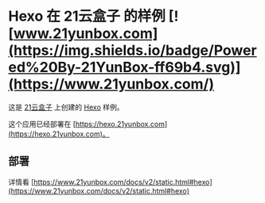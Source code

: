# Hexo 在 21云盒子 的样例 [![www.21yunbox.com](https://img.shields.io/badge/Powered%20By-21YunBox-ff69b4.svg)](https://www.21yunbox.com/)



这是 [21云盒子](http://www.21yunbox.com/) 上创建的 [Hexo](https://hexo.io/zh-cn/) 样例。

这个应用已经部署在 [https://hexo.21yunbox.com](https://hexo.21yunbox.com)。

## 部署

详情看 [https://www.21yunbox.com/docs/v2/static.html#hexo](https://www.21yunbox.com/docs/v2/static.html#hexo)